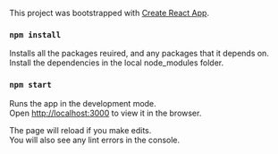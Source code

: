 This project was bootstrapped with [Create React App](https://github.com/facebook/create-react-app).

### `npm install `

Installs all the  packages reuired, and any packages that it depends on.
Install the dependencies in the local node_modules folder.

### `npm start`

Runs the app in the development mode.<br />
Open [http://localhost:3000](http://localhost:3000) to view it in the browser.

The page will reload if you make edits.<br />
You will also see any lint errors in the console.

